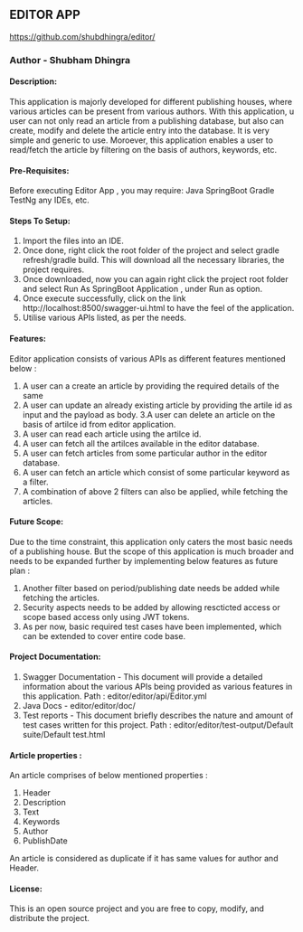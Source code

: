## EDITOR APP
https://github.com/shubdhingra/editor/
### Author - Shubham Dhingra

#### Description:
This application is majorly developed for different publishing houses, where various articles can be present from various authors.
With this application, u user can not only read an article from a publishing database, but also can create, modify and delete the article entry into the database.
It is very simple and generic to use. Moroever, this application enables a user to read/fetch the article by filtering on the basis of authors, keywords, etc.

#### Pre-Requisites:
Before executing Editor App , you may require:
Java
SpringBoot
Gradle
TestNg
any IDEs, etc.

#### Steps To Setup:
1. Import the files into an IDE.
2. Once done, right click the root folder of the project and select gradle refresh/gradle build. This will download all the necessary libraries, the project requires.
3. Once downloaded, now you can again right click the project root folder and select Run As SpringBoot Application , under Run as option.
4. Once execute successfully, click on the link http://localhost:8500/swagger-ui.html to have the feel of the application.
5. Utilise various APIs listed, as per the needs.

#### Features:
Editor application consists of various APIs as different features mentioned below :
1.  A user can a create an article by providing the required details of the same
2. A user can update an already existing article by providing the artile id as input and the payload as body.
3.A user can delete an article on the basis of artilce id from editor application.
4. A user can read each article using the artilce id.
5.  A user can fetch all the artilces available in the editor database.
6. A user can fetch articles from some particular author in the editor database.
7. A user can fetch an article which consist of some particular keyword as a filter.
8. A combination of above 2 filters can also be applied, while fetching the articles.

#### Future Scope:
Due to the time constraint, this application only caters the most basic needs of a publishing house.
But the scope of this application is much broader and needs to be expanded further by implementing below features as future plan :
1.  Another filter based on period/publishing date needs be added while fetching the articles.
2. Security aspects needs to be added by allowing rescticted access or scope based access only using JWT tokens. 
3. As per now, basic required test cases have been implemented, which can be extended to cover entire code base.

#### Project Documentation:
1. Swagger Documentation - This document will provide a detailed information about the various APIs being provided as various features in       this application.
Path : editor/editor/api/Editor.yml
2. Java Docs - editor/editor/doc/
3. Test reports - This document briefly describes the nature and amount of test cases written for this project.
Path : editor/editor/test-output/Default suite/Default test.html

#### Article properties :
An article comprises of below mentioned properties :
1. Header
2. Description
3. Text
4. Keywords
5. Author
6. PublishDate

An article is considered as duplicate if it has same values for author and Header.

#### License:
This is an open source project and you are free to copy, modify, and distribute the project.
